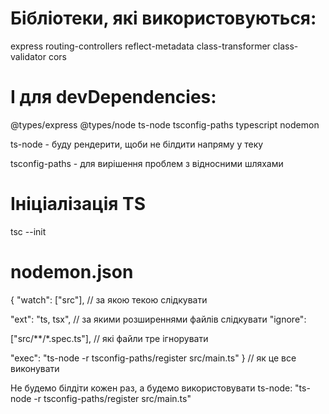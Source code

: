 # Бібліотеки, які використовуються:

express routing-controllers reflect-metadata class-transformer class-validator cors

# І для devDependencies:

@types/express @types/node ts-node tsconfig-paths typescript nodemon

ts-node - буду рендерити, щоби не білдити напряму у теку

tsconfig-paths - для вирішення проблем з відносними шляхами

# Ініціалізація TS

tsc --init

# nodemon.json

{ "watch": ["src"], // за якою текою слідкувати

"ext": "ts, tsx", // за якими розширеннями файлів слідкувати "ignore":

["src/**/*.spec.ts"], // які файли тре ігнорувати

"exec": "ts-node -r tsconfig-paths/register src/main.ts" } // як це все виконувати

Не будемо білдіти кожен раз, а будемо використовувати ts-node: "ts-node -r tsconfig-paths/register src/main.ts"
